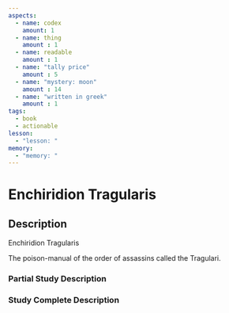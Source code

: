 ```yaml
---
aspects: 
  - name: codex
    amount: 1
  - name: thing
    amount : 1
  - name: readable
    amount : 1
  - name: "tally price"
    amount : 5
  - name: "mystery: moon"
    amount : 14
  - name: "written in greek"
    amount : 1
tags:
  - book
  - actionable
lesson:
  - "lesson: "
memory:
  - "memory: "
---
```


# Enchiridion Tragularis

## Description
Enchiridion Tragularis

The poison-manual of the order of assassins called the Tragulari.
### Partial Study Description

### Study Complete Description
